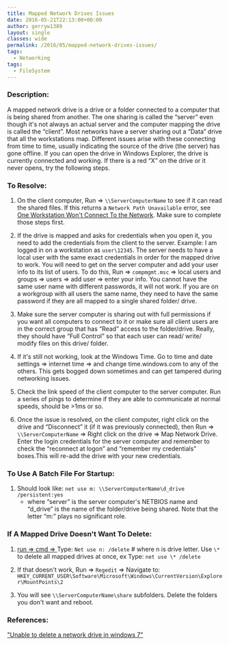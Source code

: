 ```yaml
---
title: Mapped Network Drives Issues
date: 2016-05-21T22:13:00+00:00
author: gerryw1389
layout: single
classes: wide
permalink: /2016/05/mapped-network-drives-issues/
tags:
  - Networking
tags:
  - FileSystem
---
```

<!--more-->

### Description:

A mapped network drive is a drive or a folder connected to a computer that is being shared from another. The one sharing is called the &#8220;server&#8221; even though it's not always an actual server and the computer mapping the drive is called the &#8220;client&#8221;. Most networks have a server sharing out a &#8220;Data&#8221; drive that all the workstations map. Different issues arise with these connecting from time to time, usually indicating the source of the drive (the server) has gone offline. If you can open the drive in Windows Explorer, the drive is currently connected and working. If there is a red &#8220;X&#8221; on the drive or it never opens, try the following steps.

### To Resolve:

1. On the client computer, Run => `\\ServerComputerName` to see if it can read the shared files. If this returns a `Network Path Unavailable` error, see [One Workstation Won't Connect To the Network](https://automationadmin.com/2016/05/one-workstation-cannot-connect-to-the-network/). Make sure to complete those steps first.

2. If the drive is mapped and asks for credentials when you open it, you need to add the credentials from the client to the server. Example: I am logged in on a workstation as `user\12345`. The server needs to have a local user with the same exact credentials in order for the mapped drive to work. You will need to get on the server computer and add your user info to its list of users. To do this, Run => `compmgmt.msc` => local users and groups => users => add user => enter your info. You cannot have the same user name with different passwords, it will not work. If you are on a workgroup with all users the same name, they need to have the same password if they are all mapped to a single shared folder/ drive.

3. Make sure the server computer is sharing out with full permissions if you want all computers to connect to it or make sure all client users are in the correct group that has &#8220;Read&#8221; access to the folder/drive. Really, they should have &#8220;Full Control&#8221; so that each user can read/ write/ modify files on this drive/ folder.

4. If it's still not working, look at the Windows Time. Go to time and date settings => internet time => and change time.windows.com to any of the others. This gets bogged down sometimes and can get tampered during networking issues.

5. Check the link speed of the client computer to the server computer. Run a series of pings to determine if they are able to communicate at normal speeds, should be >1ms or so.

6. Once the issue is resolved, on the client computer, right click on the drive and &#8220;Disconnect&#8221; it (if it was previously connected), then Run => `\\ServerComputerName` => Right click on the drive => Map Network Drive. Enter the login credentials for the server computer and remember to check the &#8220;reconnect at logon&#8221; and &#8220;remember my credentials&#8221; boxes.This will re-add the drive with your new credentials.

### To Use A Batch File For Startup:

1. Should look like: `net use m: \\ServerComputerName\d_drive /persistent:yes`  
   - where &#8220;server&#8221; is the server computer's NETBIOS name and &#8220;d_drive&#8221; is the name of the folder/drive being shared. Note that the letter &#8220;m:&#8221; plays no significant role.

### If A Mapped Drive Doesn't Want To Delete:

1. [run => cmd => ](https://automationadmin.com/2016/05/command-prompt-overview/) Type: `Net use n: /delete` # where n is drive letter. Use `\*` to delete all mapped drives at once, ex Type: `net use \* /delete`

2. If that doesn't work, Run => `Regedit` => Navigate to: `HKEY_CURRENT_USER\Software\Microsoft\Windows\CurrentVersion\Explorer\MountPoints\2`

3. You will see `\\ServerComputerName\share` subfolders. Delete the folders you don't want and reboot.

### References:

["Unable to delete a network drive in windows 7"](http://superuser.com/questions/416295/unable-to-delete-a-network-drive-in-windows-7)